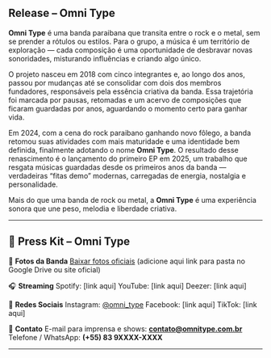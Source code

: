 ## Release – Omni Type

**Omni Type** é uma banda paraibana que transita entre o rock e o metal, sem se prender a rótulos ou estilos. Para o grupo, a música é um território de exploração — cada composição é uma oportunidade de desbravar novas sonoridades, misturando influências e criando algo único.

O projeto nasceu em 2018 com cinco integrantes e, ao longo dos anos, passou por mudanças até se consolidar com dois dos membros fundadores, responsáveis pela essência criativa da banda. Essa trajetória foi marcada por pausas, retomadas e um acervo de composições que ficaram guardadas por anos, aguardando o momento certo para ganhar vida.

Em 2024, com a cena do rock paraibano ganhando novo fôlego, a banda retomou suas atividades com mais maturidade e uma identidade bem definida, finalmente adotando o nome **Omni Type**. O resultado desse renascimento é o lançamento do primeiro EP em 2025, um trabalho que resgata músicas guardadas desde os primeiros anos da banda — verdadeiras “fitas demo” modernas, carregadas de energia, nostalgia e personalidade.

Mais do que uma banda de rock ou metal, a **Omni Type** é uma experiência sonora que une peso, melodia e liberdade criativa.

---

## 🎤 Press Kit – Omni Type

📸 **Fotos da Banda**
[Baixar fotos oficiais](#) (adicione aqui link para pasta no Google Drive ou site oficial)

🎧 **Streaming**
Spotify: \[link aqui]
YouTube: \[link aqui]
Deezer: \[link aqui]

📱 **Redes Sociais**
Instagram: [@omni\_type](#)
Facebook: \[link aqui]
TikTok: \[link aqui]

📩 **Contato**
E-mail para imprensa e shows: **[contato@omnitype.com.br](mailto:contato@omnitype.com.br)**
Telefone / WhatsApp: **(+55) 83 9XXXX-XXXX**

---
